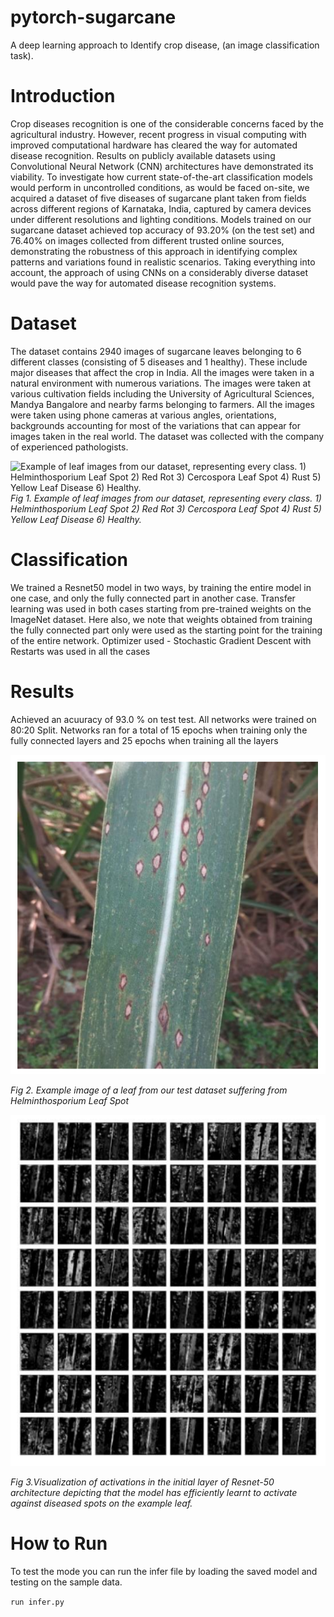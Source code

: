 # pytorch-sugarcane
A deep learning approach to Identify crop disease, (an image classification task).

# Introduction
Crop diseases recognition is one of the considerable concerns faced by the agricultural industry.
However, recent progress in visual computing with improved computational hardware has cleared
the way for automated disease recognition. Results on publicly available datasets using
Convolutional Neural Network (CNN) architectures have demonstrated its viability. To investigate
how current state-of-the-art classification models would perform in uncontrolled conditions, as
would be faced on-site, we acquired a dataset of five diseases of sugarcane plant taken from fields
across different regions of Karnataka, India, captured by camera devices under different
resolutions and lighting conditions. Models trained on our sugarcane dataset achieved top accuracy
of 93.20% (on the test set) and 76.40% on images collected from different trusted online sources,
demonstrating the robustness of this approach in identifying complex patterns and variations found
in realistic scenarios. Taking everything into account, the approach of using CNNs on a
considerably diverse dataset would pave the way for automated disease recognition systems.

# Dataset

The dataset contains 2940 images of sugarcane leaves belonging to 6 different classes
(consisting of 5 diseases and 1 healthy). These include major diseases that affect the crop in India.
All the images were taken in a natural environment with numerous variations. The images were
taken at various cultivation fields including the University of Agricultural Sciences, Mandya
Bangalore and nearby farms belonging to farmers. All the images were taken using phone cameras
at various angles, orientations, backgrounds accounting for most of the variations that can appear
for images taken in the real world. The dataset was collected with the company of experienced
pathologists.

![Example of leaf images from our dataset, representing every class. 1) Helminthosporium
Leaf Spot 2) Red Rot 3) Cercospora Leaf Spot 4) Rust 5) Yellow Leaf Disease 6) Healthy.
](data/dataset_sample.png)
_Fig 1. Example of leaf images from our dataset, representing every class. 1) Helminthosporium
Leaf Spot 2) Red Rot 3) Cercospora Leaf Spot 4) Rust 5) Yellow Leaf Disease 6) Healthy._



# Classification

We trained a Resnet50 model in two ways, by training the entire model in one case,
and only the fully connected part in another case. Transfer learning was used in both cases starting
from pre-trained weights on the ImageNet dataset. Here also, we note that weights obtained from
training the fully connected part only were used as the starting point for the training of the entire
network. Optimizer used - Stochastic Gradient Descent with Restarts was used in all the cases


# Results
Achieved an acuuracy of 93.0 % on test test. All networks were trained on 80:20 Split.
Networks ran for a total of 15 epochs when training only the fully connected layers and 25 epochs when training all the layers

![Fig.2](data/leaf.png)
 
 _Fig 2. Example image of a leaf from our test dataset suffering from Helminthosporium Leaf Spot_

 
![Visualization of activations in the initial layer of Resnet-50 architecture depicting that the model has efficiently learnt to activate against diseased spots on the example leaf. ](data/activations.png)

_Fig 3.Visualization of activations in the initial layer of Resnet-50 architecture depicting that the model has efficiently learnt to activate against diseased spots on the example leaf._


# How to Run

To test the mode you can run the infer file by loading the saved model and testing on the sample data.

`run infer.py`
